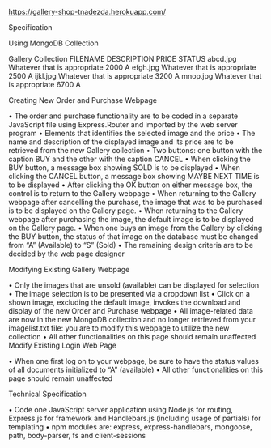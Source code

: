 https://gallery-shop-tnadezda.herokuapp.com/


Specification 

Using MongoDB Collection

Gallery Collection
FILENAME	DESCRIPTION	PRICE	STATUS
abcd.jpg	Whatever that is appropriate	2000	A
efgh.jpg	Whatever that is appropriate	2500	A
ijkl.jpg	Whatever that is appropriate	3200	A
mnop.jpg	Whatever that is appropriate	6700	A

Creating New Order and Purchase Webpage

•	The order and purchase functionality are to be coded in a separate JavaScript file using Express.Router and imported by the web server program
•	Elements that identifies the selected image and the price 
•	The name and description of the displayed image and its price are to be retrieved from the new Gallery collection
•	Two buttons: one button with the caption BUY and the other with the caption CANCEL
•	When clicking the BUY button, a message box showing SOLD is to be displayed
•	When clicking the CANCEL button, a message box showing MAYBE NEXT TIME is to be displayed
•	After clicking the OK button on either message box, the control is to return to the Gallery webpage
•	When returning to the Gallery webpage after cancelling the purchase, the image that was to be purchased is to be displayed on the Gallery page.
•	When returning to the Gallery webpage after purchasing the image, the default image is to be displayed on the Gallery page.
•	When one buys an image from the Gallery by clicking the BUY button, the status of that image on the database must be changed from “A” (Available) to “S” (Sold)
•	The remaining design criteria are to be decided by the web page designer

Modifying Existing Gallery Webpage

•	Only the images that are unsold (available) can be displayed for selection
•	The image selection is to be presented via a dropdown list
•	Click on a shown image, excluding the default image, invokes the download and display of the new Order and Purchase webpage
•	All image-related data are now in the new MongoDB collection and no longer retrieved from your imagelist.txt file: you are to modify this webpage to utilize the new collection
•	All other functionalities on this page should remain unaffected
Modify Existing Login Web Page

•	When one first log on to your webpage, be sure to have the status values of all documents initialized to “A” (available)
•	All other functionalities on this page should remain unaffected

Technical Specification

•	Code one JavaScript server application using Node.js for routing, Express.js for framework and Handlebars.js (including usage of partials) for templating 
•	npm modules are: express, express-handlebars, mongoose, path, body-parser, fs and client-sessions

